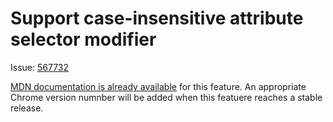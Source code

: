 # Support case-insensitive attribute selector modifier

Issue: [567732](https://code.google.com/p/chromium/issues/detail?id=567732)

[MDN documentation is already available](https://developer.mozilla.org/en-US/docs/Web/CSS/Attribute_selectors) for this feature. An appropriate Chrome version numnber will be added when this featuere reaches a stable release.
